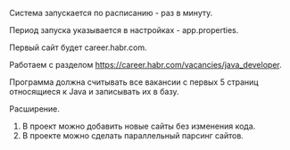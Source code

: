 Система запускается по расписанию - раз в минуту.  

Период запуска указывается в настройках - app.properties.

Первый сайт будет career.habr.com.

Работаем с разделом https://career.habr.com/vacancies/java_developer.  

Программа должна считывать все вакансии c первых 5 страниц относящиеся к Java и записывать их в базу.

Расширение.

1. В проект можно добавить новые сайты без изменения кода.
2. В проекте можно сделать параллельный парсинг сайтов.